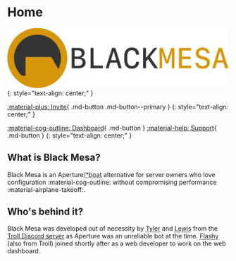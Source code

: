 # Home

<!-- prettier-ignore-start -->
<!-- Prettier completely butchers these buttons. Don't allow it to format. -->
![](assets/banner.png)
{: style="text-align: center;" }

[:material-plus: Invite](https://discord.com/api/oauth2/authorize?client_id=815646963693256704&permissions=402972678&scope=bot){ .md-button .md-button--primary }
{: style="text-align: center;" }

[:material-cog-outline: Dashboard](https://dashboard.blackmesa.bot/){ .md-button } [:material-help: Support](https://discord.gg/ZezqXEXBDJ){ .md-button }
{: style="text-align: center;" }
<!-- prettier-ignore-end -->

## What is Black Mesa?

Black Mesa is an Aperture/<abbr title="Rowboat fork">\*boat</abbr> alternative for server owners who
love configuration :material-cog-outline: without compromising performance
:material-airplane-takeoff:.

## Who's behind it?

Black Mesa was developed out of necessity by <abbr title="Tyler#0911">Tyler</abbr> and
<abbr title="LewisTehMinerz#1337">Lewis</abbr> from the
[Troll Discord server](https://discord.gg/troll) as Aperture was an unreliable bot at the time.
<abbr title="Flashy#1984">Flashy</abbr> (also from Troll) joined shortly after as a web developer to
work on the web dashboard.
